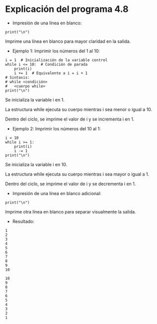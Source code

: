# Explicación del programa 4.8
- Impresión de una línea en blanco:
```
print("\n")
```
Imprime una línea en blanco para mayor claridad en la salida.

- Ejemplo 1: Imprimir los números del 1 al 10:
```
i = 1  # Inicialización de la variable control
while i <= 10:  # Condición de parada
    print(i)
    i += 1  # Equivalente a i = i + 1
# Sintaxis:
# while <condición> 
#   <cuerpo while>
print("\n")
```
Se inicializa la variable i en 1.

La estructura while ejecuta su cuerpo mientras i sea menor o igual a 10.

Dentro del ciclo, se imprime el valor de i y se incrementa i en 1.

- Ejemplo 2: Imprimir los números del 10 al 1:
```
i = 10
while i >= 1:
    print(i)
    i -= 1
print("\n")
```
Se inicializa la variable i en 10.

La estructura while ejecuta su cuerpo mientras i sea mayor o igual a 1.

Dentro del ciclo, se imprime el valor de i y se decrementa i en 1.

- Impresión de una línea en blanco adicional:
```
print("\n")
```
Imprime otra línea en blanco para separar visualmente la salida.

- Resultado:
```
1
2
3
4
5
6
7
8
9
10

10
9
8
7
6
5
4
3
2
1
```
